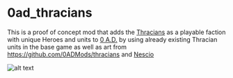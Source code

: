 # 0ad_thracians
This is a proof of concept mod that adds the [Thracians](https://en.wikipedia.org/wiki/Thracians) as a playable faction with unique Heroes and units to [0 A.D.](https://play0ad.com/) by using already existing Thracian units in the base game as well as art from https://github.com/0ADMods/thracians and [Nescio](https://wildfiregames.com/forum/topic/22486-task-crowd-sourced-thracians-faction/?do=findComment&comment=379248)



![alt text](https://i.ibb.co/8rshB1R/screenshot0010.png)
